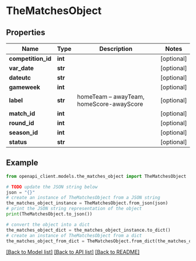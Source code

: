 # TheMatchesObject


## Properties

Name | Type | Description | Notes
------------ | ------------- | ------------- | -------------
**competition_id** | **int** |  | [optional] 
**var_date** | **str** |  | [optional] 
**dateutc** | **str** |  | [optional] 
**gameweek** | **int** |  | [optional] 
**label** | **str** | homeTeam – awayTeam, homeScore-awayScore | [optional] 
**match_id** | **int** |  | [optional] 
**round_id** | **int** |  | [optional] 
**season_id** | **int** |  | [optional] 
**status** | **str** |  | [optional] 

## Example

```python
from openapi_client.models.the_matches_object import TheMatchesObject

# TODO update the JSON string below
json = "{}"
# create an instance of TheMatchesObject from a JSON string
the_matches_object_instance = TheMatchesObject.from_json(json)
# print the JSON string representation of the object
print(TheMatchesObject.to_json())

# convert the object into a dict
the_matches_object_dict = the_matches_object_instance.to_dict()
# create an instance of TheMatchesObject from a dict
the_matches_object_from_dict = TheMatchesObject.from_dict(the_matches_object_dict)
```
[[Back to Model list]](../README.md#documentation-for-models) [[Back to API list]](../README.md#documentation-for-api-endpoints) [[Back to README]](../README.md)


